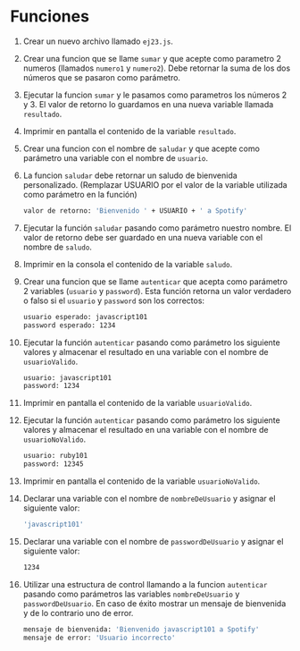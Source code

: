 # Funciones

1. Crear un nuevo archivo llamado `ej23.js`.

1. Crear una funcion que se llame `sumar` y que acepte como parametro 2 numeros (llamados `numero1` y `numero2`). Debe retornar la suma de los dos números que se pasaron como parámetro.

1. Ejecutar la funcion `sumar` y le pasamos como parametros los números 2 y 3. El valor de retorno lo guardamos en una nueva variable llamada `resultado`.

1. Imprimir en pantalla el contenido de la variable `resultado`.

1. Crear una funcion con el nombre de `saludar` y que acepte como parámetro una variable con el nombre de `usuario`.

1. La funcion `saludar` debe retornar un saludo de bienvenida personalizado. (Remplazar USUARIO por el valor de la variable utilizada como parámetro en la función)

    ```bash
    valor de retorno: 'Bienvenido ' + USUARIO + ' a Spotify'
    ```

1. Ejecutar la función `saludar` pasando como parámetro nuestro nombre. El valor de retorno debe ser guardado en una nueva variable con el nombre de `saludo`.

1. Imprimir en la consola el contenido de la variable `saludo`.

1. Crear una funcion que se llame `autenticar` que acepta como parámetro 2 variables (`usuario` y `password`). Esta función retorna un valor verdadero o falso si el `usuario` y `password` son los correctos:

    ```bash
    usuario esperado: javascript101
    password esperado: 1234
    ```

1. Ejecutar la función `autenticar` pasando como parámetro los siguiente valores y almacenar el resultado en una variable con el nombre de `usuarioValido`.

    ```bash
    usuario: javascript101
    password: 1234
    ```

1. Imprimir en pantalla el contenido de la variable `usuarioValido`.

1. Ejecutar la función `autenticar` pasando como parámetro los siguiente valores y almacenar el resultado en una variable con el nombre de `usuarioNoValido`.

    ```bash
    usuario: ruby101
    password: 12345
    ```

1. Imprimir en pantalla el contenido de la variable `usuarioNoValido`.

1. Declarar una variable con el nombre de `nombreDeUsuario` y asignar el siguiente valor:

    ```bash
    'javascript101'
    ```

1. Declarar una variable con el nombre de `passwordDeUsuario` y asignar el siguiente valor:

    ```bash
    1234
    ```

1. Utilizar una estructura de control llamando a la funcion `autenticar` pasando como parámetros las variables `nombreDeUsuario` y `passwordDeUsuario`. En caso de éxito mostrar un mensaje de bienvenida y de lo contrario uno de error.

    ```bash
    mensaje de bienvenida: 'Bienvenido javascript101 a Spotify'
    mensaje de error: 'Usuario incorrecto'
    ```
